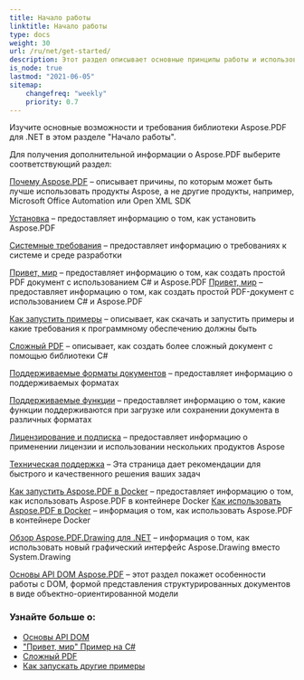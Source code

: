 ```yaml
---
title: Начало работы
linktitle: Начало работы
type: docs
weight: 30
url: /ru/net/get-started/
description: Этот раздел описывает основные принципы работы и использования DOM API. Также демонстрирует простые и сложные примеры создания PDF документа.
is_node: true
lastmod: "2021-06-05"
sitemap:
    changefreq: "weekly"
    priority: 0.7
---
```


Изучите основные возможности и требования библиотеки Aspose.PDF для .NET в этом разделе "Начало работы".

Для получения дополнительной информации о Aspose.PDF выберите соответствующий раздел:

[Почему Aspose.PDF](/pdf/ru/net/why-aspose-pdf/) – описывает причины, по которым может быть лучше использовать продукты Aspose, а не другие продукты, например, Microsoft Office Automation или Open XML SDK

[Установка](/pdf/ru/net/installation/) – предоставляет информацию о том, как установить Aspose.PDF

[Системные требования](/pdf/ru/net/system-requirements/) – предоставляет информацию о требованиях к системе и среде разработки

[Привет, мир](/pdf/ru/net/hello-world-example/) – предоставляет информацию о том, как создать простой PDF документ с использованием C# и Aspose.PDF
[Привет, мир](/pdf/ru/net/hello-world-example/) – предоставляет информацию о том, как создать простой PDF-документ с использованием C# и Aspose.PDF

[Как запустить примеры](/pdf/ru/net/how-to-run-other-examples/) – описывает, как скачать и запустить примеры и какие требования к программному обеспечению должны быть

[Сложный PDF](/pdf/ru/net/complex-pdf-example/) – описывает, как создать более сложный документ с помощью библиотеки C#

[Поддерживаемые форматы документов](/pdf/ru/net/supported-file-formats/) – предоставляет информацию о поддерживаемых форматах

[Поддерживаемые функции](/pdf/ru/net/key-features/) – предоставляет информацию о том, какие функции поддерживаются при загрузке или сохранении документа в различных форматах

[Лицензирование и подписка](/pdf/ru/net/licensing/) – предоставляет информацию о применении лицензии и использовании нескольких продуктов Aspose

[Техническая поддержка](/pdf/ru/net/technical-support/) – Эта страница дает рекомендации для быстрого и качественного решения ваших задач

[Как запустить Aspose.PDF в Docker](/pdf/ru/net/docker/) – предоставляет информацию о том, как использовать Aspose.PDF в контейнере Docker
[Как использовать Aspose.PDF в Docker](/pdf/ru/net/docker/) – информация о том, как использовать Aspose.PDF в контейнере Docker

[Обзор Aspose.PDF.Drawing для .NET](/pdf/ru/net/drawing/) – информация о том, как использовать новый графический интерфейс Aspose.Drawing вместо System.Drawing

[Основы API DOM Aspose.PDF](/pdf/ru/net/basics-of-dom-api/) – этот раздел покажет особенности работы с DOM, формой представления структурированных документов в виде объектно-ориентированной модели

### Узнайте больше о:

- [Основы API DOM](/pdf/ru/net/basics-of-dom-api/)
- ["Привет, мир" Пример на C#](/pdf/ru/net/hello-world-example/)
- [Сложный PDF](/pdf/ru/net/complex-pdf-example/)
- [Как запускать другие примеры](/pdf/ru/net/how-to-run-other-examples/)
